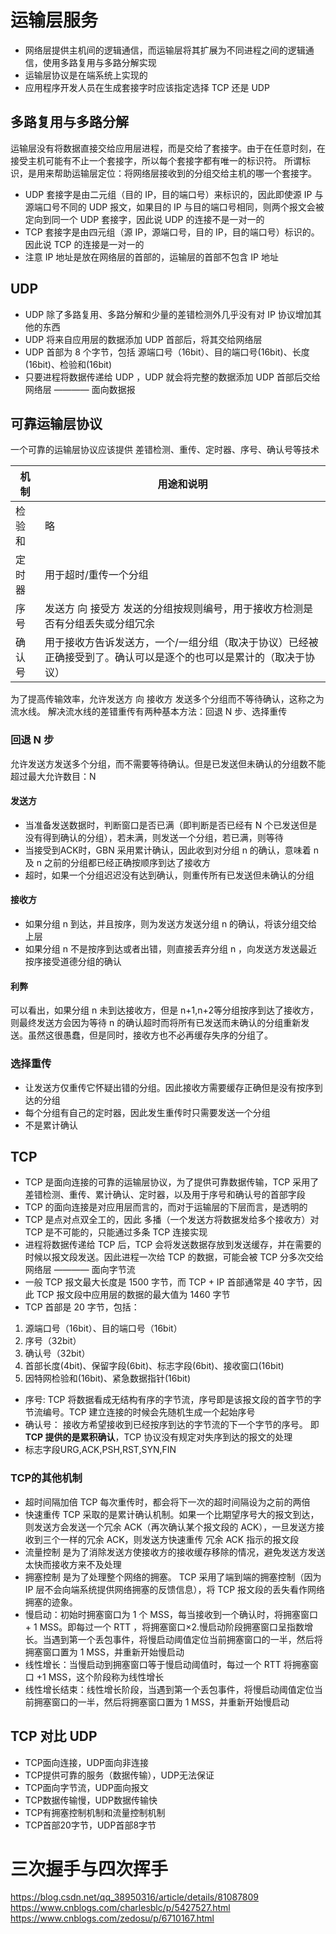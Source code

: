 
# 运输层服务
- 网络层提供主机间的逻辑通信，而运输层将其扩展为不同进程之间的逻辑通信，使用多路复用与多路分解实现
- 运输层协议是在端系统上实现的
- 应用程序开发人员在生成套接字时应该指定选择 TCP 还是 UDP

## 多路复用与多路分解
运输层没有将数据直接交给应用层进程，而是交给了套接字。由于在任意时刻，在接受主机可能有不止一个套接字，所以每个套接字都有唯一的标识符。
所谓标识，是用来帮助运输层定位：将网络层接收到的分组交给主机的哪一个套接字。
- UDP 套接字是由二元组（目的 IP，目的端口号）来标识的，因此即使源 IP 与源端口号不同的 UDP 报文，如果目的 IP 与目的端口号相同，则两个报文会被定向到同一个 UDP 套接字，因此说 UDP 的连接不是一对一的
- TCP 套接字是由四元组（源 IP，源端口号，目的 IP，目的端口号）标识的。因此说 TCP 的连接是一对一的
- 注意 IP 地址是放在网络层的首部的，运输层的首部不包含 IP 地址

## UDP
- UDP 除了多路复用、多路分解和少量的差错检测外几乎没有对 IP 协议增加其他的东西
- UDP 将来自应用层的数据添加 UDP 首部后，将其交给网络层
- UDP 首部为 8 个字节，包括 源端口号（16bit）、目的端口号(16bit)、长度(16bit)、检验和(16bit)
- 只要进程将数据传递给 UDP ，UDP 就会将完整的数据添加 UDP 首部后交给网络层 ———— 面向数据报

## 可靠运输层协议
一个可靠的运输层协议应该提供 差错检测、重传、定时器、序号、确认号等技术

|机  制 |用途和说明|
|------|-------------|
|检验和 |略|
|定时器 |用于超时/重传一个分组|
|序  号 |发送方 向 接受方 发送的分组按规则编号，用于接收方检测是否有分组丢失或分组冗余|
|确认号 |用于接收方告诉发送方，一个/一组分组（取决于协议）已经被正确接受到了。确认可以是逐个的也可以是累计的（取决于协议）|

为了提高传输效率，允许发送方 向 接收方 发送多个分组而不等待确认，这称之为流水线。
解决流水线的差错重传有两种基本方法：回退 N 步、选择重传
### 回退 N 步
允许发送方发送多个分组，而不需要等待确认。但是已发送但未确认的分组数不能超过最大允许数目：N

#### 发送方
- 当准备发送数据时，判断窗口是否已满（即判断是否已经有 N 个已发送但是没有得到确认的分组），若未满，则发送一个分组，若已满，则等待
- 当接受到ACK时，GBN 采用累计确认，因此收到对分组 n 的确认，意味着 n 及 n 之前的分组都已经正确按顺序到达了接收方
- 超时，如果一个分组迟迟没有达到确认，则重传所有已发送但未确认的分组

#### 接收方
- 如果分组 n 到达，并且按序，则为发送方发送分组 n 的确认，将该分组交给上层
- 如果分组 n 不是按序到达或者出错，则直接丢弃分组 n ，向发送方发送最近按序接受道德分组的确认

#### 利弊
可以看出，如果分组 n 未到达接收方，但是 n+1,n+2等分组按序到达了接收方，则最终发送方会因为等待 n 的确认超时而将所有已发送而未确认的分组重新发送。虽然这很愚蠢，但是同时，接收方也不必再缓存失序的分组了。

### 选择重传
- 让发送方仅重传它怀疑出错的分组。因此接收方需要缓存正确但是没有按序到达的分组
- 每个分组有自己的定时器，因此发生重传时只需要发送一个分组
- 不是累计确认

## TCP
- TCP 是面向连接的可靠的运输层协议，为了提供可靠数据传输，TCP 采用了 差错检测、重传、累计确认、定时器，以及用于序号和确认号的首部字段
- TCP 的面向连接是对应用层而言的，而对于运输层的下层而言，是透明的
- TCP 是点对点双全工的，因此 多播（一个发送方将数据发给多个接收方）对 TCP 是不可能的，只能通过多条 TCP 连接实现
- 进程将数据传递给 TCP 后，TCP 会将发送数据存放到发送缓存，并在需要的时候以报文段发送。因此进程一次给 TCP 的数据，可能会被 TCP 分多次交给网络层 ———— 面向字节流
- 一般 TCP 报文最大长度是 1500 字节，而 TCP + IP 首部通常是 40 字节，因此 TCP 报文段中应用层的数据的最大值为 1460 字节
- TCP 首部是 20 字节，包括：
 1. 源端口号（16bit）、目的端口号（16bit）
 2. 序号（32bit）
 3. 确认号（32bit）
 4. 首部长度(4bit)、保留字段(6bit)、标志字段(6bit)、接收窗口(16bit)
 5. 因特网检验和(16bit)、紧急数据指针(16bit)
- 序号: TCP 将数据看成无结构有序的字节流，序号即是该报文段的首字节的字节流编号。TCP 建立连接的时候会先随机生成一个起始序号
- 确认号： 接收方希望接收到已经按序到达的字节流的下一个字节的序号。 即**TCP 提供的是累积确认**，TCP 协议没有规定对失序到达的报文的处理
- 标志字段URG,ACK,PSH,RST,SYN,FIN

### TCP的其他机制
- 超时间隔加倍
TCP 每次重传时，都会将下一次的超时间隔设为之前的两倍
- 快速重传
TCP 采取的是累计确认机制。如果一个比期望序号大的报文到达，则发送方会发送一个冗余 ACK（再次确认某个报文段的 ACK），一旦发送方接收到三个一样的冗余 ACK，则发送方快速重传 冗余 ACK 指示的报文段
- 流量控制
是为了消除发送方使接收方的接收缓存移除的情况，避免发送方发送太快而接收方来不及处理
- 拥塞控制
是为了处理整个网络的拥塞。
TCP 采用了端到端的拥塞控制（因为 IP 层不会向端系统提供网络拥塞的反馈信息），将 TCP 报文段的丢失看作网络拥塞的迹象。
- 慢启动：初始时拥塞窗口为 1 个 MSS，每当接收到一个确认时，将拥塞窗口 + 1 MSS。即每过一个 RTT ，将拥塞窗口×2.慢启动阶段拥塞窗口呈指数增长。当遇到第一个丢包事件，将慢启动阈值定位当前拥塞窗口的一半，然后将拥塞窗口置为 1 MSS，并重新开始慢启动
- 线性增长：当慢启动到拥塞窗口等于慢启动阈值时，每过一个 RTT 将拥塞窗口 +1 MSS，这个阶段称为线性增长
- 线性增长结束：线性增长阶段，当遇到第一个丢包事件，将慢启动阈值定位当前拥塞窗口的一半，然后将拥塞窗口置为 1 MSS，并重新开始慢启动

## TCP 对比 UDP
- TCP面向连接，UDP面向非连接
- TCP提供可靠的服务（数据传输），UDP无法保证
- TCP面向字节流，UDP面向报文
- TCP数据传输慢，UDP数据传输快
- TCP有拥塞控制机制和流量控制机制
- TCP首部20字节，UDP首部8字节

# 三次握手与四次挥手
https://blog.csdn.net/qq_38950316/article/details/81087809
https://www.cnblogs.com/charlesblc/p/5427527.html
https://www.cnblogs.com/zedosu/p/6710167.html
